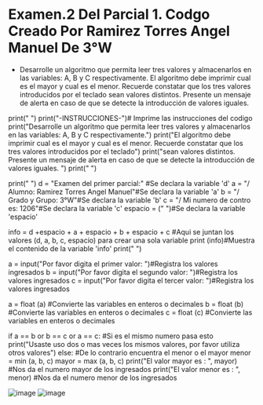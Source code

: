 # Examen.2 Del Parcial 1. Codgo Creado Por Ramirez Torres Angel Manuel De 3°W
- Desarrolle un algoritmo que permita leer tres valores y almacenarlos en las variables: A, B y C respectivamente.
El algoritmo debe imprimir cual es el mayor y cual es el menor. Recuerde constatar que los tres valores introducidos por el teclado sean valores distintos. Presente un mensaje de alerta en caso de que se detecte la introducción de valores iguales.

print(" ")
print("-INSTRUCCIONES-")# Imprime las instrucciones del codigo 
print("Desarrolle un algoritmo que permita leer tres valores y almacenarlos en las variables: A, B y C respectivamente.")
print("El algoritmo debe imprimir cual es el mayor y cual es el menor. Recuerde constatar que los tres valores introducidos por el teclado")
print("sean valores distintos. Presente un mensaje de alerta en caso de que se detecte la introducción de valores iguales. ")
print(" ")

print(" ")
d = "Examen del primer parcial:" #Se declara la variable 'd'
a = "/ Alumno: Ramirez Torres Angel Manuel"#Se declara la variable 'a'
b = "/ Grado y Grupo: 3°W"#Se declara la variable 'b'
c = "/ Mi numero de contro es: 1206"#Se declara la variable 'c'
espacio = (" ")#Se declara la variable 'espacio'

info = d +espacio + a + espacio + b + espacio + c #Aqui se juntan los valores (d, a, b, c, espacio) para crear una sola variable 
print (info)#Muestra el contenido de la variable 'info'
print(" ")

a = input("Por favor digita el primer valor:    ")#Registra los valores ingresados 
b = input("Por favor digita el segundo valor:   ")#Registra los valores ingresados 
c = input("Por favor digita el tercer valor:    ")#Registra los valores ingresados 

a = float (a) #Convierte las variables en enteros o decimales 
b = float (b) #Convierte las variables en enteros o decimales
c = float (c) #Convierte las variables en enteros o decimales 

if a == b or b == c or a == c: #Si es el mismo numero pasa esto 
    print("Usaste uso dos o mas veces los mismos valores, por favor utiliza otros valores")
else: #De lo contrario encuentra el menor o el mayor 
    menor = min (a, b, c)
    mayor =  max (a, b, c)
    print("El valor mayor es :  ", mayor) #Nos da el numero mayor de los ingresados 
    print("El valor menor es : ", menor) #Nos da el numero menor de los ingresados


![image](https://github.com/user-attachments/assets/9be8f47d-f95f-4b75-8215-f81cebc6bcbf)
![image](https://github.com/user-attachments/assets/22f35e95-a487-4308-af1e-9eed9119f969)


